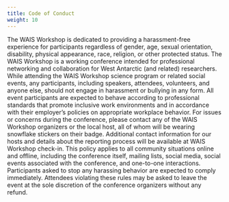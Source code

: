 ```yaml
---
title: Code of Conduct
weight: 10
---
```


The WAIS Workshop is dedicated to providing a harassment-free experience for participants regardless of gender, age, sexual orientation, disability, physical appearance, race, religion, or other protected status. The WAIS Workshop is a working conference intended for professional networking and collaboration for West Antarctic (and related) researchers. While attending the WAIS Workshop science program or related social events, any participants, including speakers, attendees, volunteers, and anyone else, should not engage in harassment or bullying in any form. All event participants are expected to behave according to professional standards that promote inclusive work environments and in accordance with their employer’s policies on appropriate workplace behavior. For issues or concerns during the conference, please contact any of the WAIS Workshop organizers or the local host, all of whom will be wearing snowflake stickers on their badge. Additional contact information for our hosts and details about the reporting process will be available at WAIS Workshop check-in. This policy applies to all community situations online and offline, including the conference itself, mailing lists, social media, social events associated with the conference, and one-to-one interactions. Participants asked to stop any harassing behavior are expected to comply immediately. Attendees violating these rules may be asked to leave the event at the sole discretion of the conference organizers without any refund.

